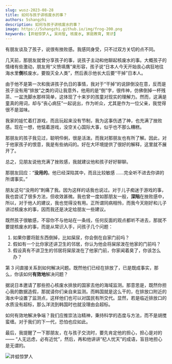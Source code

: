 ```yaml
---
slug: wusz-2023-08-28
title: 如何与孩子讲核废水的事？
authors: 5shangzhi
description: 如何与孩子讲核废水的事？
image: https://5shangzhi.github.io/img/frog-200.png
keywords: [井蛙惊梦人, 吴尚智, 核废水, 家庭教育, 常识]
---
```


有朋友谈及了孩子，说很有挫败感。我感同身受，只不过双方关切的点不同。

几天前，那朋友就曾分享孩子的事，说孩子主动和他聊起核废水的事。大概孩子的情绪有些激动，朋友用“义愤填膺”来形容，孩子说“日本人今天开始丧心病狂地往海水里**倒**核废水，要毁灭全人类”，然后表示他长大后要“干掉”日本人。

由于他不是第一次和我讲孩子仇日的事情，我对于“干掉”的说辞倒没在意，反而是孩子没有用“排放”之类的词让我意外，他用的是“倒”字，很传神，仿佛倒掉一杯残茶、一盆洗脚水那样简单，这体现了十来岁的孩童对现实的理解力。然而，这满是童真的用词，却与“丧心病狂”一起说出，作为听众，尤其是作为一位父亲，我觉得很不是滋味。

我家的娃忙着打游戏，而且玩起来没有节制，我为这事伤透了神，也充满了挫败感。现在一想，他惦着游戏，没空关心国际大事，似乎也不那么糟糕。

那朋友的孩子我见过，聪明伶俐，很是活泼。而我对那朋友也有所了解。因此，对于他家孩子的恨意，我是有些纳闷的。好在大环境提供了很好的解释，这里就不展开了。

总之，见朋友说他充满了挫败感，我就建议他和孩子好好聊聊。

那朋友回应：“**没用的**。他已经深陷其中，而且比较敏感 ……完全听不进去你讲的所谓事实。”

朋友这句“没用的”刺痛了我。因为这样的话我也说过。对于儿子痴迷于游戏的事，我也尝试了很多方法，但收效甚微。我也曾一度如那朋友一般，**深陷**在挫败感中，所以，对于他人的建议，我也觉得没有用。正所谓同病相怜，而我今天刚好和儿子讲过核废水的事，因而我还是决定给朋友一些建议。

既然孩子很敏感，不容你不与他站在一条线，任何反面的观点都听不进去，那就不要提核废水的事，而是从常识入手，问孩子几个问题：

1. 如果你要将脏东西倒掉，比如屎尿，你会倒在自家门前吗？
2. 假如有一个比你家还讲卫生的邻居，你认为他会将屎尿泼在他家的门前吗？
3. 假设真有不讲卫生的邻居将屎尿泼在了他家门前，你家闻着臭了，你该怎么办？

第 3 问直接关系到如何解决问题。既然他们已经在排放了，已是既成事实，那么，你该如何**有效地**解决问题？

据说日本邀请了那些担心核废水排放的国家去他的海域监测。那意思是，既然你担心我的数据造假，那就请你们亲自来监测。而韩国就是这么干的，在排放口附近的海水中设置了监测点，这样他们也可以对国民有所交代。显然，若是临近排放口的水质没有超标，那么洋流到韩国时也就没理由会超标。

如何有效地解决争端？我们应推崇法治精神，秉持科学的态度与方法，而不是胡搅蛮缠。对于我们的下一代，恐怕也应如此。

最后，我提醒了一下那朋友，在与孩子交流时，要先肯定他的担心，担心是对的 —— “人无远虑，必有近忧”，然后，再和他讲讲“杞人忧天”的成语，盲目地担心是无谓的。

![井蛙惊梦人](https://5shangzhi.github.io/img/frog.jpeg)
